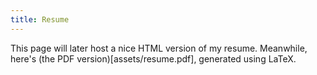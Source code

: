 ```yaml
---
title: Resume
---
```


This page will later host a nice HTML version of my resume. Meanwhile, here's
(the PDF version)[assets/resume.pdf], generated using LaTeX.
